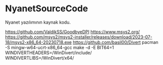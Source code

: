# NyanetSourceCode
Nyanet yazılımının kaynak kodu.

https://github.com/ValdikSS/GoodbyeDPI
https://www.msys2.org/
https://github.com/msys2/msys2-installer/releases/download/2023-07-18/msys2-x86_64-20230718.exe
https://github.com/basil00/Divert
pacman -S mingw-w64-ucrt-x86_64-gcc
make -d -E BIT64=1 WINDIVERTHEADERS=/WinDivert/include/ WINDIVERTLIBS=/WinDivert/x64/
